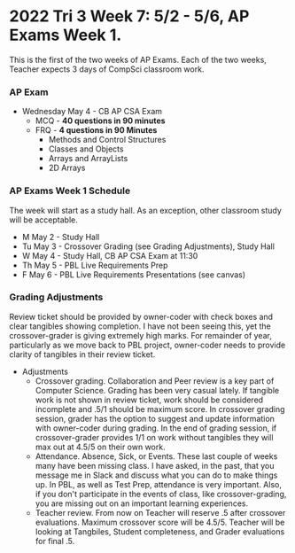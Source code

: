 # 2022 Tri 3 Week 7: 5/2 - 5/6, AP Exams Week 1.
This is the first of the two weeks of AP Exams.  Each of the two weeks, Teacher expects 3 days of CompSci classroom work.
### AP Exam
*  Wednesday May 4 - CB AP CSA Exam
    *  MCQ - **40 questions in 90 minutes** 
    *  FRQ - **4 questions in 90 Minutes**
        * Methods and Control Structures
        * Classes and Objects
        * Arrays and ArrayLists
        * 2D Arrays


###  AP Exams Week 1 Schedule
The week will start as a study hall.  As an exception, other classroom study will be acceptable.  
* M May 2 - Study Hall
* Tu May 3 - Crossover Grading (see Grading Adjustments), Study Hall
* W May 4 - Study Hall, CB AP CSA Exam at 11:30
* Th May 5 - PBL Live Requirements Prep  
* F May 6 - PBL Live Requirements Presentations (see canvas)


### Grading Adjustments
Review ticket should be provided by owner-coder with check boxes and clear tangibles showing completion. I have not been seeing this, yet the crossover-grader is giving extremely high marks.  For remainder of year, particularly as we move back to PBL project, owner-coder needs to provide clarity of tangibles in their review ticket.
* Adjustments
    * Crossover grading.  Collaboration and Peer review is a key part of Computer Science.  Grading has been very casual lately. If tangible work is not shown in review ticket, work should be considered incomplete and .5/1 should be maximum score.  In crossover grading session, grader has the option to suggest and update information with owner-coder during grading.  In the end of grading session, if crossover-grader provides 1/1 on work without tangibles they will max out at 4.5/5 on their own work.  
    * Attendance.  Absence, Sick, or Events.  These last couple of weeks many have been missing class.  I have asked, in the past, that you message me in Slack and discuss what you can do to make things up.  In PBL, as well as Test Prep, attendance is very important.  Also, if you don't participate in the events of class, like crossover-grading, you are missing out on an important learning experiences.
    * Teacher review.  From now on Teacher will reserve .5 after crossover evaluations.  Maximum crossover score will be 4.5/5.  Teacher will be looking at Tangbiles, Student completeness, and Grader evaluations for final .5.  
